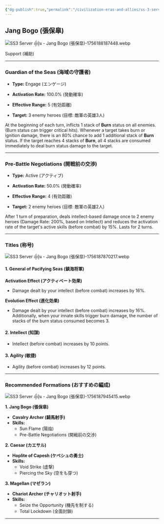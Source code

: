 ```yaml
---
{"dg-publish":true,"permalink":"/civilization-eras-and-allies/ss-3-server-jang-bogo/","tags":["#fleetingnote","Server-ญี่ปุ่น"]}
---
```


## Jang Bogo (張保皐)

![SS3 Server ญี่ปุ่น - Jang Bogo (張保皐)-1756188187448.webp](/img/user/_attachments/SS3%20Server%20%E0%B8%8D%E0%B8%B5%E0%B9%88%E0%B8%9B%E0%B8%B8%E0%B9%88%E0%B8%99%20-%20Jang%20Bogo%20(%E5%BC%B5%E4%BF%9D%E7%9A%90)-1756188187448.webp)

Support (補助)

---
### Guardian of the Seas (海域の守護者)

- **Type:** Engage (エンゲージ)

- **Activation Rate:** 100.0% (発動確率)

- **Effective Range:** 5 (有効距離)

- **Target:** 3 enemy heroes (目標: 敵軍の英雄3人)

At the beginning of each turn, inflicts 1 stack of **Burn** status on all enemies. (Burn status can trigger critical hits). Whenever a target takes burn or ignition damage, there is an 80% chance to add 1 additional stack of **Burn** status. If the target reaches 4 stacks of **Burn**, all 4 stacks are consumed immediately to deal burn status damage to the target.

---
### Pre-Battle Negotiations (開戦前の交渉)

- **Type:** Active (アクティブ)

- **Activation Rate:** 50.0% (発動確率)

- **Effective Range:** 4 (有効距離)

- **Target:** 2 enemy heroes (目標: 敵軍の英雄2人)

After 1 turn of preparation, deals intellect-based damage once to 2 enemy heroes (Damage Rate: 200%, based on Intellect) and reduces the activation rate of the target's active skills (before combat) by 15%. Lasts for 2 turns.

---
### Titles (称号)

![SS3 Server ญี่ปุ่น - Jang Bogo (張保皐)-1756187870217.webp](/img/user/_attachments/SS3%20Server%20%E0%B8%8D%E0%B8%B5%E0%B9%88%E0%B8%9B%E0%B8%B8%E0%B9%88%E0%B8%99%20-%20Jang%20Bogo%20(%E5%BC%B5%E4%BF%9D%E7%9A%90)-1756187870217.webp)

#### **1. General of Pacifying Seas (鎮海将軍)**

**Activation Effect (アクティベート効果)**

- Damage dealt by your intellect (before combat) increases by 16%.

**Evolution Effect (進化効果)**

- Damage dealt by your intellect (before combat) increases by 16%. Additionally, when your innate skills trigger burn damage, the number of stacks of the burn status consumed becomes 3.

#### **2. Intellect (知謀)**

- Intellect (before combat) increases by 10 points.

#### **3. Agility (敏捷)**

- Agility (before combat) increases by 12 points.

---
### Recommended Formations (おすすめの編成)

![SS3 Server ญี่ปุ่น - Jang Bogo (張保皐)-1756187945415.webp](/img/user/_attachments/SS3%20Server%20%E0%B8%8D%E0%B8%B5%E0%B9%88%E0%B8%9B%E0%B8%B8%E0%B9%88%E0%B8%99%20-%20Jang%20Bogo%20(%E5%BC%B5%E4%BF%9D%E7%9A%90)-1756187945415.webp)

**1. Jang Bogo (張保皐)**

- **Cavalry Archer (騎馬射手)**
- **Skills:**
    - Sun Flame (陽焔)
    - Pre-Battle Negotiations (開戦前の交渉)

**2. Caesar (カエサル)**

- **Hoplite of Capesh (ケペシュの勇士)**
- **Skills:**
    - Void Strike (虚撃)
    - Piercing the Sky (空をも穿つ)

**3. Magellan (マゼラン)**
- **Chariot Archer (チャリオット射手)**
- **Skills:**
    - Seize the Opportunity (機先を制する)
    - Total Lockdown (全面封鎖)

---
